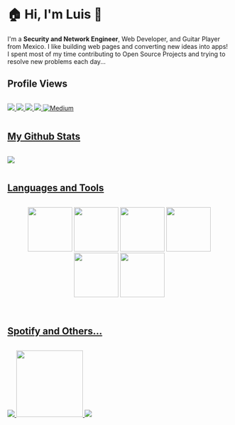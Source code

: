 # :house: Hi, I'm Luis 🍵
I'm a **Security and Network Engineer**, Web Developer, and Guitar Player from Mexico. I like building web pages and converting new ideas into apps! I spent most of my time contributing to Open Source Projects and trying to resolve new problems each day...

## Profile Views

<p style="display: inline-block;" align="center">
<a href="https://profile-counter.glitch.me/Luisda2705/count.svg"><img src="https://profile-counter.glitch.me/Luisda2705/count.svg"/>
</p>

<p style="display: inline-block;" align="center">
<a href="https://twitter.com/Luisda2705"><img src="https://img.shields.io/badge/twitter-%231DA1F2.svg?&style=for-the-badge&logo=twitter&logoColor=white"/>
<a href="https://www.linkedin.com/in/luisda2705/"><img src="https://img.shields.io/badge/-LinkedIn-0077B5?style=for-the-badge&logo=LinkedIn&logoColor=white"/>
<a href="https://stackoverflow.com/users/13078682/luisda2705"><img src="https://img.shields.io/badge/Stack_Overflow-FE7A16?style=for-the-badge&logo=stack-overflow&logoColor=white"/>
<a href="https://medium.com/@luisda2705" target="_blank"><img src="https://img.shields.io/badge/medium-%2312100E.svg?&style=for-the-badge&logo=medium&logoColor=white&color=071A2C" alt="Medium"/>
</p>


<!---
[<img src="https://img.shields.io/badge/twitter-%231DA1F2.svg?&style=for-the-badge&logo=twitter&logoColor=white" />](https://twitter.com/Luisda2705)
[![LinkedIn](https://img.shields.io/badge/-LinkedIn-0077B5?style=for-the-badge&logo=LinkedIn&logoColor=white)](https://www.linkedin.com/in/luisda2705/)
[<img src="https://img.shields.io/badge/Stack_Overflow-FE7A16?style=for-the-badge&logo=stack-overflow&logoColor=white" />](https://stackoverflow.com/users/13078682/luisda2705)
-->

## My Github Stats
<!---
![Luis's GitHub stats](https://github-readme-stats.vercel.app/api?username=Luisda2705&show_icons=true&theme=dracula)
-->

<p style="display: inline-block;" align="center">
<a href="https://github-readme-stats.vercel.app/api?username=Luisda2705&show_icons=true&theme=dracula"><img src="https://github-readme-stats.vercel.app/api?username=Luisda2705&show_icons=true&theme=dracula"/>
</p>


## Languages and Tools
<p style="display: inline-block;" align="center">
  <img src="https://media3.giphy.com/media/ln7z2eWriiQAllfVcn/200w.webp" width="100">
  <img src="https://i.giphy.com/media/LMt9638dO8dftAjtco/200.webp" width="100">
  <img src="https://i.giphy.com/media/eNAsjO55tPbgaor7ma/200w.webp" width="100">
  <img src="https://media.giphy.com/media/kdFc8fubgS31b8DsVu/giphy.gif" width="100">
  <img src="https://i.giphy.com/media/KzJkzjggfGN5Py6nkT/200.webp" width="100">
  <img src="https://i.giphy.com/media/IdyAQJVN2kVPNUrojM/200.webp" width="100">
  <br><br>
</p>

## Spotify and Others...
<p style="display: inline-block;" align="center">
<a href="https://www.buymeacoffee.com/luisda2705"><img src="https://img.buymeacoffee.com/button-api/?text=Buy me a coffee&emoji=&slug=luisda2705&button_colour=FFDD00&font_colour=000000&font_family=Cookie&outline_colour=000000&coffee_colour=ffffff"/> 
</a><a href="https://www.paypal.com/donate/?hosted_button_id=VSVL94YAT44SA"><img src="https://raw.githubusercontent.com/stefan-niedermann/paypal-donate-button/master/paypal-donate-button.png" width="150" height="150"/>

</p>
<p style="display: inline-block;" align="center">
<a href="https://spotify-github-profile.vercel.app/api/view?uid=1276385505&redirect=true"><img src="https://spotify-github-profile.vercel.app/api/view?uid=1276385505&cover_image=true&theme=default&show_offline=false&background_color=121212&interchange=false&bar_color=53b14f&bar_color_cover=false"/>
</p>

<!---
[![spotify-github-profile](https://spotify-github-profile.vercel.app/api/view?uid=1276385505&cover_image=true&theme=default&show_offline=false&background_color=121212&interchange=false&bar_color=53b14f&bar_color_cover=false)]#(https://spotify-github-profile.vercel.app/api/view?uid=1276385505&redirect=true)
-->

<!--
**Luisda2705/luisda2705** is a ✨ _special_ ✨ repository because its `README.md` (this file) appears on your GitHub profile.
- 😄 Pronouns: ...
- ⚡ Fun fact: ...
-->
